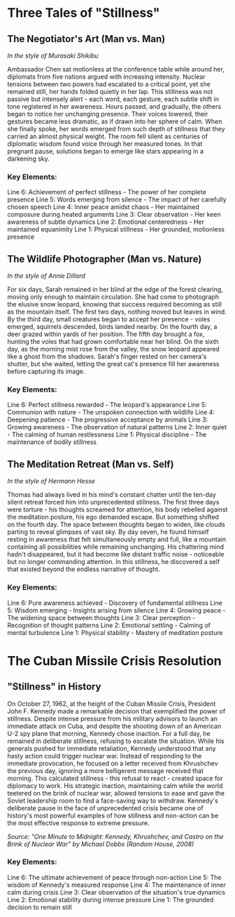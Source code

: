 # Three Tales of "Stillness"

## The Negotiator\'s Art (Man vs. Man)
*In the style of Murasaki Shikibu*

Ambassador Chen sat motionless at the conference table while around her, diplomats from five nations argued with increasing intensity. Nuclear tensions between two powers had escalated to a critical point, yet she remained still, her hands folded quietly in her lap. This stillness was not passive but intensely alert - each word, each gesture, each subtle shift in tone registered in her awareness. Hours passed, and gradually, the others began to notice her unchanging presence. Their voices lowered, their gestures became less dramatic, as if drawn into her sphere of calm. When she finally spoke, her words emerged from such depth of stillness that they carried an almost physical weight. The room fell silent as centuries of diplomatic wisdom found voice through her measured tones. In that pregnant pause, solutions began to emerge like stars appearing in a darkening sky.

### Key Elements:

Line 6: Achievement of perfect stillness - The power of her complete presence
Line 5: Words emerging from silence - The impact of her carefully chosen speech
Line 4: Inner peace amidst chaos - Her maintained composure during heated arguments
Line 3: Clear observation - Her keen awareness of subtle dynamics
Line 2: Emotional centeredness - Her maintained equanimity
Line 1: Physical stillness - Her grounded, motionless presence

## The Wildlife Photographer (Man vs. Nature)
*In the style of Annie Dillard*

For six days, Sarah remained in her blind at the edge of the forest clearing, moving only enough to maintain circulation. She had come to photograph the elusive snow leopard, knowing that success required becoming as still as the mountain itself. The first two days, nothing moved but leaves in wind. By the third day, small creatures began to accept her presence - voles emerged, squirrels descended, birds landed nearby. On the fourth day, a deer grazed within yards of her position. The fifth day brought a fox, hunting the voles that had grown comfortable near her blind. On the sixth day, as the morning mist rose from the valley, the snow leopard appeared like a ghost from the shadows. Sarah\'s finger rested on her camera\'s shutter, but she waited, letting the great cat\'s presence fill her awareness before capturing its image.

### Key Elements:

Line 6: Perfect stillness rewarded - The leopard\'s appearance
Line 5: Communion with nature - The unspoken connection with wildlife
Line 4: Deepening patience - The progressive acceptance by animals
Line 3: Growing awareness - The observation of natural patterns
Line 2: Inner quiet - The calming of human restlessness
Line 1: Physical discipline - The maintenance of bodily stillness

## The Meditation Retreat (Man vs. Self)
*In the style of Hermann Hesse*

Thomas had always lived in his mind\'s constant chatter until the ten-day silent retreat forced him into unprecedented stillness. The first three days were torture - his thoughts screamed for attention, his body rebelled against the meditation posture, his ego demanded escape. But something shifted on the fourth day. The space between thoughts began to widen, like clouds parting to reveal glimpses of vast sky. By day seven, he found himself resting in awareness that felt simultaneously empty and full, like a mountain containing all possibilities while remaining unchanging. His chattering mind hadn\'t disappeared, but it had become like distant traffic noise - noticeable but no longer commanding attention. In this stillness, he discovered a self that existed beyond the endless narrative of thought.

### Key Elements:

Line 6: Pure awareness achieved - Discovery of fundamental stillness
Line 5: Wisdom emerging - Insights arising from silence
Line 4: Growing peace - The widening space between thoughts
Line 3: Clear perception - Recognition of thought patterns
Line 2: Emotional settling - Calming of mental turbulence
Line 1: Physical stability - Mastery of meditation posture
# The Cuban Missile Crisis Resolution

## "Stillness" in History

On October 27, 1962, at the height of the Cuban Missile Crisis, President John F. Kennedy made a remarkable decision that exemplified the power of stillness. Despite intense pressure from his military advisors to launch an immediate attack on Cuba, and despite the shooting down of an American U-2 spy plane that morning, Kennedy chose inaction. For a full day, he remained in deliberate stillness, refusing to escalate the situation. While his generals pushed for immediate retaliation, Kennedy understood that any hasty action could trigger nuclear war. Instead of responding to the immediate provocation, he focused on a letter received from Khrushchev the previous day, ignoring a more belligerent message received that morning. This calculated stillness - this refusal to react - created space for diplomacy to work. His strategic inaction, maintaining calm while the world teetered on the brink of nuclear war, allowed tensions to ease and gave the Soviet leadership room to find a face-saving way to withdraw. Kennedy\'s deliberate pause in the face of unprecedented crisis became one of history\'s most powerful examples of how stillness and non-action can be the most effective response to extreme pressure.

*Source: "One Minute to Midnight: Kennedy, Khrushchev, and Castro on the Brink of Nuclear War" by Michael Dobbs (Random House, 2008)*

### Key Elements:
Line 6: The ultimate achievement of peace through non-action
Line 5: The wisdom of Kennedy\'s measured response
Line 4: The maintenance of inner calm during crisis
Line 3: Clear observation of the situation\'s true dynamics
Line 2: Emotional stability during intense pressure
Line 1: The grounded decision to remain still
